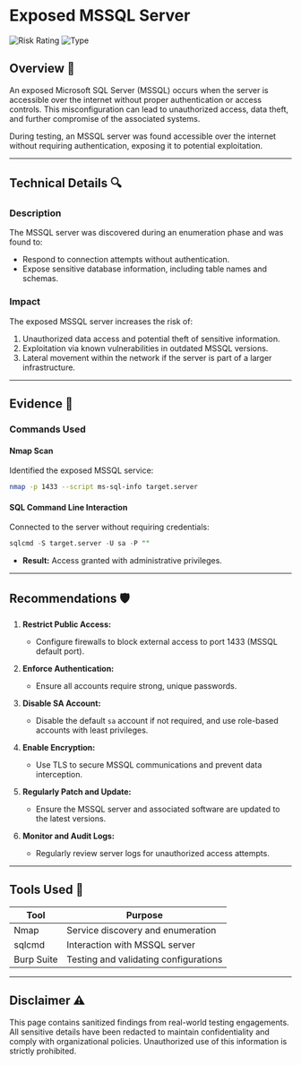 # Exposed MSSQL Server

![Risk Rating](https://img.shields.io/badge/Risk-High-red) ![Type](https://img.shields.io/badge/Type-Misconfiguration-blue)

## Overview 📖
An exposed Microsoft SQL Server (MSSQL) occurs when the server is accessible over the internet without proper authentication or access controls. This misconfiguration can lead to unauthorized access, data theft, and further compromise of the associated systems.

During testing, an MSSQL server was found accessible over the internet without requiring authentication, exposing it to potential exploitation.

---

## Technical Details 🔍

### Description
The MSSQL server was discovered during an enumeration phase and was found to:
- Respond to connection attempts without authentication.
- Expose sensitive database information, including table names and schemas.

### Impact
The exposed MSSQL server increases the risk of:
1. Unauthorized data access and potential theft of sensitive information.
2. Exploitation via known vulnerabilities in outdated MSSQL versions.
3. Lateral movement within the network if the server is part of a larger infrastructure.

---

## Evidence 📂

### Commands Used

#### Nmap Scan
Identified the exposed MSSQL service:
```bash
nmap -p 1433 --script ms-sql-info target.server
```

#### SQL Command Line Interaction
Connected to the server without requiring credentials:
```sql
sqlcmd -S target.server -U sa -P ""
```
- **Result:** Access granted with administrative privileges.

---

## Recommendations 🛡️

1. **Restrict Public Access:**
   - Configure firewalls to block external access to port 1433 (MSSQL default port).

2. **Enforce Authentication:**
   - Ensure all accounts require strong, unique passwords.

3. **Disable SA Account:**
   - Disable the default `sa` account if not required, and use role-based accounts with least privileges.

4. **Enable Encryption:**
   - Use TLS to secure MSSQL communications and prevent data interception.

5. **Regularly Patch and Update:**
   - Ensure the MSSQL server and associated software are updated to the latest versions.

6. **Monitor and Audit Logs:**
   - Regularly review server logs for unauthorized access attempts.

---

## Tools Used 🔧
| Tool            | Purpose                              |
|-----------------|--------------------------------------|
| Nmap            | Service discovery and enumeration   |
| sqlcmd          | Interaction with MSSQL server       |
| Burp Suite      | Testing and validating configurations |

---

## Disclaimer ⚠️
This page contains sanitized findings from real-world testing engagements. All sensitive details have been redacted to maintain confidentiality and comply with organizational policies. Unauthorized use of this information is strictly prohibited.
